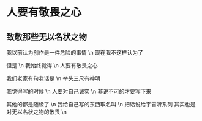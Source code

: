 # 人要有敬畏之心
## 致敬那些无以名状之物

我以前认为创作是一件危险的事情 \n
现在我不这样认为了

但是 \n
我始终觉得 \n
人要有敬畏之心

我们老家有句老话是 \n
举头三尺有神明

我觉得写的时候 \n
人要对自己诚实 \n
非说不可的才要写下来 

其他的都是随缘了 \n
我给自己写的东西取名叫 \n
把话说给宇宙听系列
其实也是对无以名状之物的敬畏 \n
